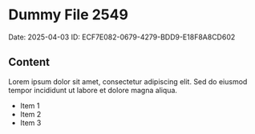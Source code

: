 # Dummy File 2549

Date: 2025-04-03
ID: ECF7E082-0679-4279-BDD9-E18F8A8CD602

## Content

Lorem ipsum dolor sit amet, consectetur adipiscing elit.
Sed do eiusmod tempor incididunt ut labore et dolore magna aliqua.

* Item 1
* Item 2
* Item 3

